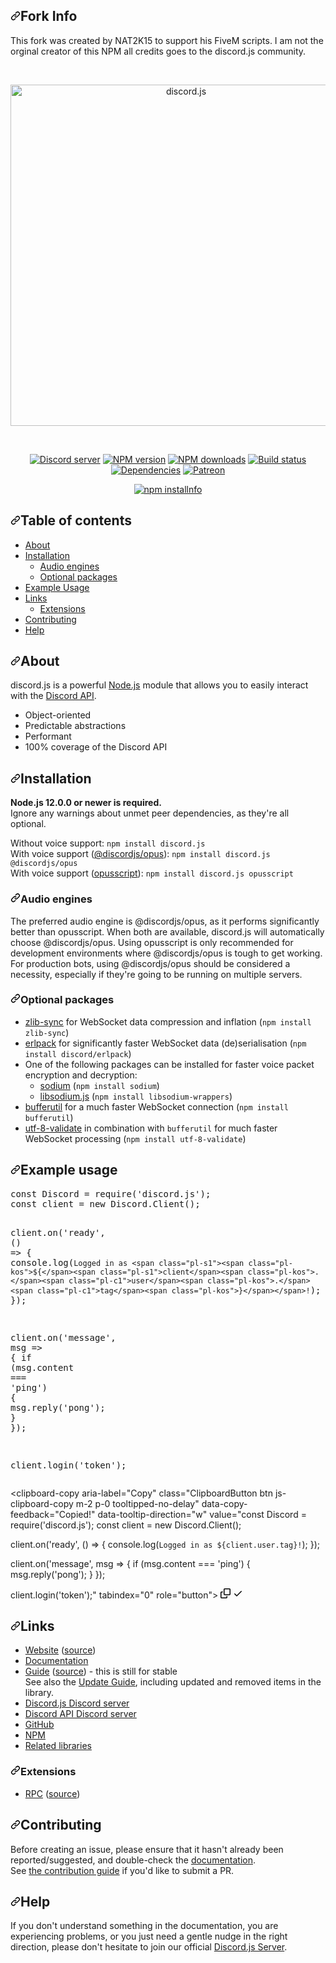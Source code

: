 <article class="markdown-body entry-content container-lg" itemprop="text"><h1 dir="auto"><a id="user-content-fork-info" class="anchor" aria-hidden="true" href="#fork-info"><svg class="octicon octicon-link" viewBox="0 0 16 16" version="1.1" width="16" height="16" aria-hidden="true"><path fill-rule="evenodd" d="M7.775 3.275a.75.75 0 001.06 1.06l1.25-1.25a2 2 0 112.83 2.83l-2.5 2.5a2 2 0 01-2.83 0 .75.75 0 00-1.06 1.06 3.5 3.5 0 004.95 0l2.5-2.5a3.5 3.5 0 00-4.95-4.95l-1.25 1.25zm-4.69 9.64a2 2 0 010-2.83l2.5-2.5a2 2 0 012.83 0 .75.75 0 001.06-1.06 3.5 3.5 0 00-4.95 0l-2.5 2.5a3.5 3.5 0 004.95 4.95l1.25-1.25a.75.75 0 00-1.06-1.06l-1.25 1.25a2 2 0 01-2.83 0z"></path></svg></a>Fork Info</h1>
<p dir="auto">This fork was created by NAT2K15 to support his FiveM scripts. I am not the orginal creator of this NPM all credits goes to the discord.js community.</p>
<div align="center" dir="auto">
  <br>
  <p dir="auto">
    <a href="https://discord.js.org" rel="nofollow"><img src="https://camo.githubusercontent.com/d55d8a7f07a103454ebb77b653d9600ce27e011f78395d9713b432c8c011c76a/68747470733a2f2f646973636f72642e6a732e6f72672f7374617469632f6c6f676f2e737667" width="546" alt="discord.js" data-canonical-src="https://discord.js.org/static/logo.svg" style="max-width: 100%;"></a>
  </p>
  <br>
  <p dir="auto">
    <a href="https://discord.gg/bRCvFy9" rel="nofollow"><img src="https://camo.githubusercontent.com/4bd43fb3b623d3376dfc9d0c44c2a55c9f9215f666e78fc2f992aec454070fa9/68747470733a2f2f696d672e736869656c64732e696f2f646973636f72642f3232323037383130383937373539343336383f636f6c6f723d373238396461266c6f676f3d646973636f7264266c6f676f436f6c6f723d7768697465" alt="Discord server" data-canonical-src="https://img.shields.io/discord/222078108977594368?color=7289da&amp;logo=discord&amp;logoColor=white" style="max-width: 100%;"></a>
    <a href="https://www.npmjs.com/package/discord.js" rel="nofollow"><img src="https://camo.githubusercontent.com/11bb5e689633bbfd9c4a0edf5c25e052cf68de40fe3fa47a81acf5fe157c5ac9/68747470733a2f2f696d672e736869656c64732e696f2f6e706d2f762f646973636f72642e6a732e7376673f6d61784167653d33363030" alt="NPM version" data-canonical-src="https://img.shields.io/npm/v/discord.js.svg?maxAge=3600" style="max-width: 100%;"></a>
    <a href="https://www.npmjs.com/package/discord.js" rel="nofollow"><img src="https://camo.githubusercontent.com/ed0199c977e4ab6cb9fb162144213ecff83e663994f79eef220a55cfa636015a/68747470733a2f2f696d672e736869656c64732e696f2f6e706d2f64742f646973636f72642e6a732e7376673f6d61784167653d33363030" alt="NPM downloads" data-canonical-src="https://img.shields.io/npm/dt/discord.js.svg?maxAge=3600" style="max-width: 100%;"></a>
    <a href="https://github.com/discordjs/discord.js/actions"><img src="https://github.com/discordjs/discord.js/workflows/Testing/badge.svg" alt="Build status" style="max-width: 100%;"></a>
    <a href="https://david-dm.org/discordjs/discord.js" rel="nofollow"><img src="https://camo.githubusercontent.com/7af57e6021282b8eaab02e819fcbbf8cc6de92c977c045ba562ae22bd26581d2/68747470733a2f2f696d672e736869656c64732e696f2f64617669642f646973636f72646a732f646973636f72642e6a732e7376673f6d61784167653d33363030" alt="Dependencies" data-canonical-src="https://img.shields.io/david/discordjs/discord.js.svg?maxAge=3600" style="max-width: 100%;"></a>
    <a href="https://www.patreon.com/discordjs" rel="nofollow"><img src="https://camo.githubusercontent.com/d9660ab4ac6806bf190d933c27ea0805efc47966284831bc765d7e412cd2e085/68747470733a2f2f696d672e736869656c64732e696f2f62616467652f646f6e6174652d70617472656f6e2d4639363835342e737667" alt="Patreon" data-canonical-src="https://img.shields.io/badge/donate-patreon-F96854.svg" style="max-width: 100%;"></a>
  </p>
  <p dir="auto">
    <a href="https://nodei.co/npm/discord.js/" rel="nofollow"><img src="https://camo.githubusercontent.com/af8bda3e68eb24939dc126a97242a747ff0bfd37087a90e58546dc4f6f606c75/68747470733a2f2f6e6f6465692e636f2f6e706d2f646973636f72642e6a732e706e673f646f776e6c6f6164733d747275652673746172733d74727565" alt="npm installnfo" data-canonical-src="https://nodei.co/npm/discord.js.png?downloads=true&amp;stars=true" style="max-width: 100%;"></a>
  </p>
</div>
<h2 dir="auto"><a id="user-content-table-of-contents" class="anchor" aria-hidden="true" href="#table-of-contents"><svg class="octicon octicon-link" viewBox="0 0 16 16" version="1.1" width="16" height="16" aria-hidden="true"><path fill-rule="evenodd" d="M7.775 3.275a.75.75 0 001.06 1.06l1.25-1.25a2 2 0 112.83 2.83l-2.5 2.5a2 2 0 01-2.83 0 .75.75 0 00-1.06 1.06 3.5 3.5 0 004.95 0l2.5-2.5a3.5 3.5 0 00-4.95-4.95l-1.25 1.25zm-4.69 9.64a2 2 0 010-2.83l2.5-2.5a2 2 0 012.83 0 .75.75 0 001.06-1.06 3.5 3.5 0 00-4.95 0l-2.5 2.5a3.5 3.5 0 004.95 4.95l1.25-1.25a.75.75 0 00-1.06-1.06l-1.25 1.25a2 2 0 01-2.83 0z"></path></svg></a>Table of contents</h2>
<ul dir="auto">
<li><a href="#about">About</a></li>
<li><a href="#installation">Installation</a>
<ul dir="auto">
<li><a href="#audio-engines">Audio engines</a></li>
<li><a href="#optional-packages">Optional packages</a></li>
</ul>
</li>
<li><a href="#example-usage">Example Usage</a></li>
<li><a href="#links">Links</a>
<ul dir="auto">
<li><a href="#extensions">Extensions</a></li>
</ul>
</li>
<li><a href="#contributing">Contributing</a></li>
<li><a href="#help">Help</a></li>
</ul>
<h2 dir="auto"><a id="user-content-about" class="anchor" aria-hidden="true" href="#about"><svg class="octicon octicon-link" viewBox="0 0 16 16" version="1.1" width="16" height="16" aria-hidden="true"><path fill-rule="evenodd" d="M7.775 3.275a.75.75 0 001.06 1.06l1.25-1.25a2 2 0 112.83 2.83l-2.5 2.5a2 2 0 01-2.83 0 .75.75 0 00-1.06 1.06 3.5 3.5 0 004.95 0l2.5-2.5a3.5 3.5 0 00-4.95-4.95l-1.25 1.25zm-4.69 9.64a2 2 0 010-2.83l2.5-2.5a2 2 0 012.83 0 .75.75 0 001.06-1.06 3.5 3.5 0 00-4.95 0l-2.5 2.5a3.5 3.5 0 004.95 4.95l1.25-1.25a.75.75 0 00-1.06-1.06l-1.25 1.25a2 2 0 01-2.83 0z"></path></svg></a>About</h2>
<p dir="auto">discord.js is a powerful <a href="https://nodejs.org" rel="nofollow">Node.js</a> module that allows you to easily interact with the
<a href="https://discord.com/developers/docs/intro" rel="nofollow">Discord API</a>.</p>
<ul dir="auto">
<li>Object-oriented</li>
<li>Predictable abstractions</li>
<li>Performant</li>
<li>100% coverage of the Discord API</li>
</ul>
<h2 dir="auto"><a id="user-content-installation" class="anchor" aria-hidden="true" href="#installation"><svg class="octicon octicon-link" viewBox="0 0 16 16" version="1.1" width="16" height="16" aria-hidden="true"><path fill-rule="evenodd" d="M7.775 3.275a.75.75 0 001.06 1.06l1.25-1.25a2 2 0 112.83 2.83l-2.5 2.5a2 2 0 01-2.83 0 .75.75 0 00-1.06 1.06 3.5 3.5 0 004.95 0l2.5-2.5a3.5 3.5 0 00-4.95-4.95l-1.25 1.25zm-4.69 9.64a2 2 0 010-2.83l2.5-2.5a2 2 0 012.83 0 .75.75 0 001.06-1.06 3.5 3.5 0 00-4.95 0l-2.5 2.5a3.5 3.5 0 004.95 4.95l1.25-1.25a.75.75 0 00-1.06-1.06l-1.25 1.25a2 2 0 01-2.83 0z"></path></svg></a>Installation</h2>
<p dir="auto"><strong>Node.js 12.0.0 or newer is required.</strong><br>
Ignore any warnings about unmet peer dependencies, as they're all optional.</p>
<p dir="auto">Without voice support: <code>npm install discord.js</code><br>
With voice support (<a href="https://www.npmjs.com/package/@discordjs/opus" rel="nofollow">@discordjs/opus</a>): <code>npm install discord.js @discordjs/opus</code><br>
With voice support (<a href="https://www.npmjs.com/package/opusscript" rel="nofollow">opusscript</a>): <code>npm install discord.js opusscript</code></p>
<h3 dir="auto"><a id="user-content-audio-engines" class="anchor" aria-hidden="true" href="#audio-engines"><svg class="octicon octicon-link" viewBox="0 0 16 16" version="1.1" width="16" height="16" aria-hidden="true"><path fill-rule="evenodd" d="M7.775 3.275a.75.75 0 001.06 1.06l1.25-1.25a2 2 0 112.83 2.83l-2.5 2.5a2 2 0 01-2.83 0 .75.75 0 00-1.06 1.06 3.5 3.5 0 004.95 0l2.5-2.5a3.5 3.5 0 00-4.95-4.95l-1.25 1.25zm-4.69 9.64a2 2 0 010-2.83l2.5-2.5a2 2 0 012.83 0 .75.75 0 001.06-1.06 3.5 3.5 0 00-4.95 0l-2.5 2.5a3.5 3.5 0 004.95 4.95l1.25-1.25a.75.75 0 00-1.06-1.06l-1.25 1.25a2 2 0 01-2.83 0z"></path></svg></a>Audio engines</h3>
<p dir="auto">The preferred audio engine is @discordjs/opus, as it performs significantly better than opusscript. When both are available, discord.js will automatically choose @discordjs/opus.
Using opusscript is only recommended for development environments where @discordjs/opus is tough to get working.
For production bots, using @discordjs/opus should be considered a necessity, especially if they're going to be running on multiple servers.</p>
<h3 dir="auto"><a id="user-content-optional-packages" class="anchor" aria-hidden="true" href="#optional-packages"><svg class="octicon octicon-link" viewBox="0 0 16 16" version="1.1" width="16" height="16" aria-hidden="true"><path fill-rule="evenodd" d="M7.775 3.275a.75.75 0 001.06 1.06l1.25-1.25a2 2 0 112.83 2.83l-2.5 2.5a2 2 0 01-2.83 0 .75.75 0 00-1.06 1.06 3.5 3.5 0 004.95 0l2.5-2.5a3.5 3.5 0 00-4.95-4.95l-1.25 1.25zm-4.69 9.64a2 2 0 010-2.83l2.5-2.5a2 2 0 012.83 0 .75.75 0 001.06-1.06 3.5 3.5 0 00-4.95 0l-2.5 2.5a3.5 3.5 0 004.95 4.95l1.25-1.25a.75.75 0 00-1.06-1.06l-1.25 1.25a2 2 0 01-2.83 0z"></path></svg></a>Optional packages</h3>
<ul dir="auto">
<li><a href="https://www.npmjs.com/package/zlib-sync" rel="nofollow">zlib-sync</a> for WebSocket data compression and inflation (<code>npm install zlib-sync</code>)</li>
<li><a href="https://github.com/discord/erlpack">erlpack</a> for significantly faster WebSocket data (de)serialisation (<code>npm install discord/erlpack</code>)</li>
<li>One of the following packages can be installed for faster voice packet encryption and decryption:
<ul dir="auto">
<li><a href="https://www.npmjs.com/package/sodium" rel="nofollow">sodium</a> (<code>npm install sodium</code>)</li>
<li><a href="https://www.npmjs.com/package/libsodium-wrappers" rel="nofollow">libsodium.js</a> (<code>npm install libsodium-wrappers</code>)</li>
</ul>
</li>
<li><a href="https://www.npmjs.com/package/bufferutil" rel="nofollow">bufferutil</a> for a much faster WebSocket connection (<code>npm install bufferutil</code>)</li>
<li><a href="https://www.npmjs.com/package/utf-8-validate" rel="nofollow">utf-8-validate</a> in combination with <code>bufferutil</code> for much faster WebSocket processing (<code>npm install utf-8-validate</code>)</li>
</ul>
<h2 dir="auto"><a id="user-content-example-usage" class="anchor" aria-hidden="true" href="#example-usage"><svg class="octicon octicon-link" viewBox="0 0 16 16" version="1.1" width="16" height="16" aria-hidden="true"><path fill-rule="evenodd" d="M7.775 3.275a.75.75 0 001.06 1.06l1.25-1.25a2 2 0 112.83 2.83l-2.5 2.5a2 2 0 01-2.83 0 .75.75 0 00-1.06 1.06 3.5 3.5 0 004.95 0l2.5-2.5a3.5 3.5 0 00-4.95-4.95l-1.25 1.25zm-4.69 9.64a2 2 0 010-2.83l2.5-2.5a2 2 0 012.83 0 .75.75 0 001.06-1.06 3.5 3.5 0 00-4.95 0l-2.5 2.5a3.5 3.5 0 004.95 4.95l1.25-1.25a.75.75 0 00-1.06-1.06l-1.25 1.25a2 2 0 01-2.83 0z"></path></svg></a>Example usage</h2>
<div class="highlight highlight-source-js position-relative overflow-auto"><pre><span class="pl-k">const</span> <span class="pl-v">Discord</span> <span class="pl-c1">=</span> <span class="pl-en">require</span><span class="pl-kos">(</span><span class="pl-s">'discord.js'</span><span class="pl-kos">)</span><span class="pl-kos">;</span>
<span class="pl-k">const</span> <span class="pl-s1">client</span> <span class="pl-c1">=</span> <span class="pl-k">new</span> <span class="pl-v">Discord</span><span class="pl-kos">.</span><span class="pl-c1">Client</span><span class="pl-kos">(</span><span class="pl-kos">)</span><span class="pl-kos">;</span>

<span class="pl-s1">client</span><span class="pl-kos">.</span><span class="pl-en">on</span><span class="pl-kos">(</span><span class="pl-s">'ready'</span><span class="pl-kos">,</span> <span class="pl-kos">(</span><span class="pl-kos">)</span> <span class="pl-c1">=&gt;</span> <span class="pl-kos">{</span>
  <span class="pl-smi">console</span><span class="pl-kos">.</span><span class="pl-en">log</span><span class="pl-kos">(</span><span class="pl-s">`Logged in as <span class="pl-s1"><span class="pl-kos">${</span><span class="pl-s1">client</span><span class="pl-kos">.</span><span class="pl-c1">user</span><span class="pl-kos">.</span><span class="pl-c1">tag</span><span class="pl-kos">}</span></span>!`</span><span class="pl-kos">)</span><span class="pl-kos">;</span>
<span class="pl-kos">}</span><span class="pl-kos">)</span><span class="pl-kos">;</span>

<span class="pl-s1">client</span><span class="pl-kos">.</span><span class="pl-en">on</span><span class="pl-kos">(</span><span class="pl-s">'message'</span><span class="pl-kos">,</span> <span class="pl-s1">msg</span> <span class="pl-c1">=&gt;</span> <span class="pl-kos">{</span>
  <span class="pl-k">if</span> <span class="pl-kos">(</span><span class="pl-s1">msg</span><span class="pl-kos">.</span><span class="pl-c1">content</span> <span class="pl-c1">===</span> <span class="pl-s">'ping'</span><span class="pl-kos">)</span> <span class="pl-kos">{</span>
    <span class="pl-s1">msg</span><span class="pl-kos">.</span><span class="pl-en">reply</span><span class="pl-kos">(</span><span class="pl-s">'pong'</span><span class="pl-kos">)</span><span class="pl-kos">;</span>
  <span class="pl-kos">}</span>
<span class="pl-kos">}</span><span class="pl-kos">)</span><span class="pl-kos">;</span>

<span class="pl-s1">client</span><span class="pl-kos">.</span><span class="pl-en">login</span><span class="pl-kos">(</span><span class="pl-s">'token'</span><span class="pl-kos">)</span><span class="pl-kos">;</span></pre><div class="zeroclipboard-container position-absolute right-0 top-0">
    <clipboard-copy aria-label="Copy" class="ClipboardButton btn js-clipboard-copy m-2 p-0 tooltipped-no-delay" data-copy-feedback="Copied!" data-tooltip-direction="w" value="const Discord = require('discord.js');
const client = new Discord.Client();

client.on('ready', () => {
  console.log(`Logged in as ${client.user.tag}!`);
});

client.on('message', msg => {
  if (msg.content === 'ping') {
    msg.reply('pong');
  }
});

client.login('token');" tabindex="0" role="button">
      <svg aria-hidden="true" height="16" viewBox="0 0 16 16" version="1.1" width="16" data-view-component="true" class="octicon octicon-copy js-clipboard-copy-icon m-2">
    <path fill-rule="evenodd" d="M0 6.75C0 5.784.784 5 1.75 5h1.5a.75.75 0 010 1.5h-1.5a.25.25 0 00-.25.25v7.5c0 .138.112.25.25.25h7.5a.25.25 0 00.25-.25v-1.5a.75.75 0 011.5 0v1.5A1.75 1.75 0 019.25 16h-7.5A1.75 1.75 0 010 14.25v-7.5z"></path><path fill-rule="evenodd" d="M5 1.75C5 .784 5.784 0 6.75 0h7.5C15.216 0 16 .784 16 1.75v7.5A1.75 1.75 0 0114.25 11h-7.5A1.75 1.75 0 015 9.25v-7.5zm1.75-.25a.25.25 0 00-.25.25v7.5c0 .138.112.25.25.25h7.5a.25.25 0 00.25-.25v-7.5a.25.25 0 00-.25-.25h-7.5z"></path>
</svg>
      <svg aria-hidden="true" height="16" viewBox="0 0 16 16" version="1.1" width="16" data-view-component="true" class="octicon octicon-check js-clipboard-check-icon color-fg-success d-none m-2">
    <path fill-rule="evenodd" d="M13.78 4.22a.75.75 0 010 1.06l-7.25 7.25a.75.75 0 01-1.06 0L2.22 9.28a.75.75 0 011.06-1.06L6 10.94l6.72-6.72a.75.75 0 011.06 0z"></path>
</svg>
    </clipboard-copy>
  </div></div>
<h2 dir="auto"><a id="user-content-links" class="anchor" aria-hidden="true" href="#links"><svg class="octicon octicon-link" viewBox="0 0 16 16" version="1.1" width="16" height="16" aria-hidden="true"><path fill-rule="evenodd" d="M7.775 3.275a.75.75 0 001.06 1.06l1.25-1.25a2 2 0 112.83 2.83l-2.5 2.5a2 2 0 01-2.83 0 .75.75 0 00-1.06 1.06 3.5 3.5 0 004.95 0l2.5-2.5a3.5 3.5 0 00-4.95-4.95l-1.25 1.25zm-4.69 9.64a2 2 0 010-2.83l2.5-2.5a2 2 0 012.83 0 .75.75 0 001.06-1.06 3.5 3.5 0 00-4.95 0l-2.5 2.5a3.5 3.5 0 004.95 4.95l1.25-1.25a.75.75 0 00-1.06-1.06l-1.25 1.25a2 2 0 01-2.83 0z"></path></svg></a>Links</h2>
<ul dir="auto">
<li><a href="https://discord.js.org/" rel="nofollow">Website</a> (<a href="https://github.com/discordjs/website">source</a>)</li>
<li><a href="https://discord.js.org/#/docs/main/master/general/welcome" rel="nofollow">Documentation</a></li>
<li><a href="https://discordjs.guide/" rel="nofollow">Guide</a> (<a href="https://github.com/discordjs/guide">source</a>) - this is still for stable<br>
See also the <a href="https://discordjs.guide/additional-info/changes-in-v12.html" rel="nofollow">Update Guide</a>, including updated and removed items in the library.</li>
<li><a href="https://discord.gg/bRCvFy9" rel="nofollow">Discord.js Discord server</a></li>
<li><a href="https://discord.gg/discord-api" rel="nofollow">Discord API Discord server</a></li>
<li><a href="https://github.com/discordjs/discord.js">GitHub</a></li>
<li><a href="https://www.npmjs.com/package/discord.js" rel="nofollow">NPM</a></li>
<li><a href="https://discordapi.com/unofficial/libs.html" rel="nofollow">Related libraries</a></li>
</ul>
<h3 dir="auto"><a id="user-content-extensions" class="anchor" aria-hidden="true" href="#extensions"><svg class="octicon octicon-link" viewBox="0 0 16 16" version="1.1" width="16" height="16" aria-hidden="true"><path fill-rule="evenodd" d="M7.775 3.275a.75.75 0 001.06 1.06l1.25-1.25a2 2 0 112.83 2.83l-2.5 2.5a2 2 0 01-2.83 0 .75.75 0 00-1.06 1.06 3.5 3.5 0 004.95 0l2.5-2.5a3.5 3.5 0 00-4.95-4.95l-1.25 1.25zm-4.69 9.64a2 2 0 010-2.83l2.5-2.5a2 2 0 012.83 0 .75.75 0 001.06-1.06 3.5 3.5 0 00-4.95 0l-2.5 2.5a3.5 3.5 0 004.95 4.95l1.25-1.25a.75.75 0 00-1.06-1.06l-1.25 1.25a2 2 0 01-2.83 0z"></path></svg></a>Extensions</h3>
<ul dir="auto">
<li><a href="https://www.npmjs.com/package/discord-rpc" rel="nofollow">RPC</a> (<a href="https://github.com/discordjs/RPC">source</a>)</li>
</ul>
<h2 dir="auto"><a id="user-content-contributing" class="anchor" aria-hidden="true" href="#contributing"><svg class="octicon octicon-link" viewBox="0 0 16 16" version="1.1" width="16" height="16" aria-hidden="true"><path fill-rule="evenodd" d="M7.775 3.275a.75.75 0 001.06 1.06l1.25-1.25a2 2 0 112.83 2.83l-2.5 2.5a2 2 0 01-2.83 0 .75.75 0 00-1.06 1.06 3.5 3.5 0 004.95 0l2.5-2.5a3.5 3.5 0 00-4.95-4.95l-1.25 1.25zm-4.69 9.64a2 2 0 010-2.83l2.5-2.5a2 2 0 012.83 0 .75.75 0 001.06-1.06 3.5 3.5 0 00-4.95 0l-2.5 2.5a3.5 3.5 0 004.95 4.95l1.25-1.25a.75.75 0 00-1.06-1.06l-1.25 1.25a2 2 0 01-2.83 0z"></path></svg></a>Contributing</h2>
<p dir="auto">Before creating an issue, please ensure that it hasn't already been reported/suggested, and double-check the
<a href="https://discord.js.org/#/docs" rel="nofollow">documentation</a>.<br>
See <a href="https://github.com/discordjs/discord.js/blob/master/.github/CONTRIBUTING.md">the contribution guide</a> if you'd like to submit a PR.</p>
<h2 dir="auto"><a id="user-content-help" class="anchor" aria-hidden="true" href="#help"><svg class="octicon octicon-link" viewBox="0 0 16 16" version="1.1" width="16" height="16" aria-hidden="true"><path fill-rule="evenodd" d="M7.775 3.275a.75.75 0 001.06 1.06l1.25-1.25a2 2 0 112.83 2.83l-2.5 2.5a2 2 0 01-2.83 0 .75.75 0 00-1.06 1.06 3.5 3.5 0 004.95 0l2.5-2.5a3.5 3.5 0 00-4.95-4.95l-1.25 1.25zm-4.69 9.64a2 2 0 010-2.83l2.5-2.5a2 2 0 012.83 0 .75.75 0 001.06-1.06 3.5 3.5 0 00-4.95 0l-2.5 2.5a3.5 3.5 0 004.95 4.95l1.25-1.25a.75.75 0 00-1.06-1.06l-1.25 1.25a2 2 0 01-2.83 0z"></path></svg></a>Help</h2>
<p dir="auto">If you don't understand something in the documentation, you are experiencing problems, or you just need a gentle
nudge in the right direction, please don't hesitate to join our official <a href="https://discord.gg/bRCvFy9" rel="nofollow">Discord.js Server</a>.</p>
</article>

